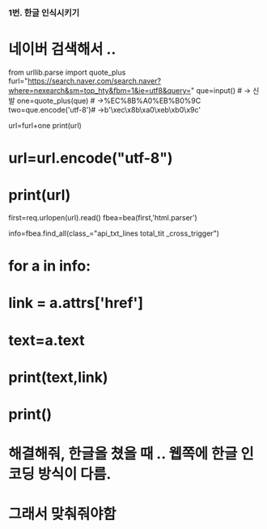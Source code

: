 ### 1번. 한글 인식시키기

# 네이버 검색해서 ..
from urllib.parse import quote_plus
furl="https://search.naver.com/search.naver?where=nexearch&sm=top_hty&fbm=1&ie=utf8&query="
que=input() # -> 신발
one=quote_plus(que) # ->%EC%8B%A0%EB%B0%9C
two=que.encode('utf-8')# ->b'\xec\x8b\xa0\xeb\xb0\x9c'

url=furl+one
print(url)
# url=url.encode("utf-8")
# print(url)
first=req.urlopen(url).read()
fbea=bea(first,'html.parser')

info=fbea.find_all(class_="api_txt_lines total_tit _cross_trigger")

# for a in info:
#      link = a.attrs['href']
#      text=a.text
#      print(text,link)
#      print()
# 해결해줘, 한글을 쳤을 때 .. 웹쪽에 한글 인코딩 방식이 다름.
# 그래서 맞춰줘야함



